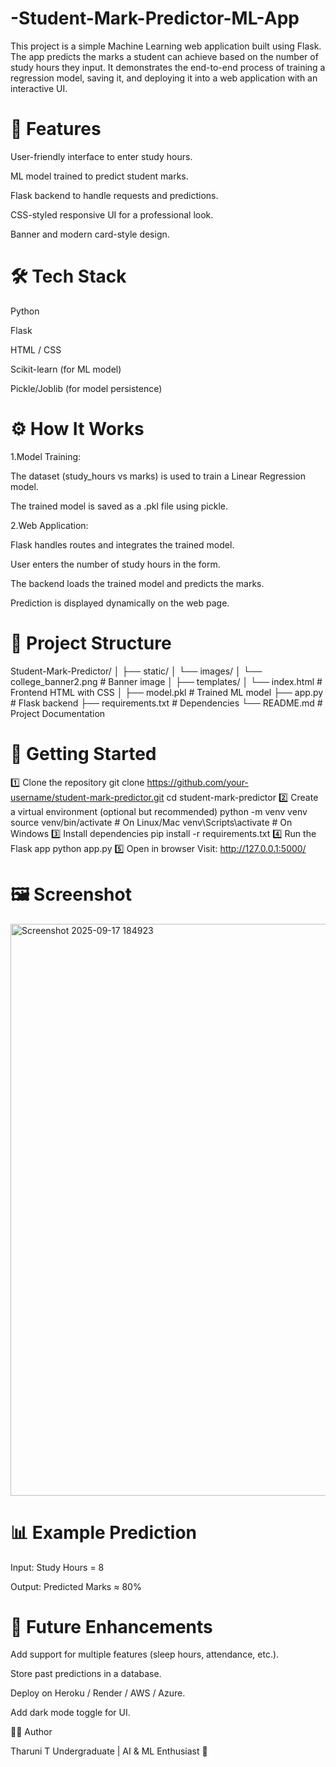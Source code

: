 # -Student-Mark-Predictor-ML-App
This project is a simple Machine Learning web application built using Flask. The app predicts the marks a student can achieve based on the number of study hours they input. It demonstrates the end-to-end process of training a regression model, saving it, and deploying it into a web application with an interactive UI.

# 📌 Features

User-friendly interface to enter study hours.

ML model trained to predict student marks.

Flask backend to handle requests and predictions.

CSS-styled responsive UI for a professional look.

Banner and modern card-style design.

# 🛠️ Tech Stack

Python

Flask

HTML / CSS

Scikit-learn (for ML model)

Pickle/Joblib (for model persistence)

# ⚙️ How It Works

1.Model Training:

The dataset (study_hours vs marks) is used to train a Linear Regression model.

The trained model is saved as a .pkl file using pickle.

2.Web Application:

Flask handles routes and integrates the trained model.

User enters the number of study hours in the form.

The backend loads the trained model and predicts the marks.

Prediction is displayed dynamically on the web page.

# 📂 Project Structure
Student-Mark-Predictor/
│
├── static/
│   └── images/
│       └── college_banner2.png       # Banner image
│
├── templates/
│   └── index.html                    # Frontend HTML with CSS
│
├── model.pkl                          # Trained ML model
├── app.py                             # Flask backend
├── requirements.txt                   # Dependencies
└── README.md                          # Project Documentation

# 🚀 Getting Started
1️⃣ Clone the repository
git clone https://github.com/your-username/student-mark-predictor.git
cd student-mark-predictor
2️⃣ Create a virtual environment (optional but recommended)
python -m venv venv
source venv/bin/activate   # On Linux/Mac
venv\Scripts\activate      # On Windows
3️⃣ Install dependencies
pip install -r requirements.txt
4️⃣ Run the Flask app
python app.py
5️⃣ Open in browser
Visit: http://127.0.0.1:5000/

# 🖼️ Screenshot
<img width="1614" height="915" alt="Screenshot 2025-09-17 184923" src="https://github.com/user-attachments/assets/89f50965-951a-4869-a729-6eb261a3f77d" />

# 📊 Example Prediction
Input: Study Hours = 8

Output: Predicted Marks ≈ 80%

# 🔮 Future Enhancements
Add support for multiple features (sleep hours, attendance, etc.).

Store past predictions in a database.

Deploy on Heroku / Render / AWS / Azure.

Add dark mode toggle for UI.

👩‍💻 Author

Tharuni T
Undergraduate | AI & ML Enthusiast 🚀
